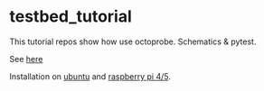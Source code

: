 # testbed_tutorial

This tutorial repos show how use octoprobe. Schematics &amp; pytest.

See [here](doc/README.md)

Installation on [ubuntu](doc/README_installation.md) and [raspberry pi 4/5](doc/README_installation_raspberry.md).
